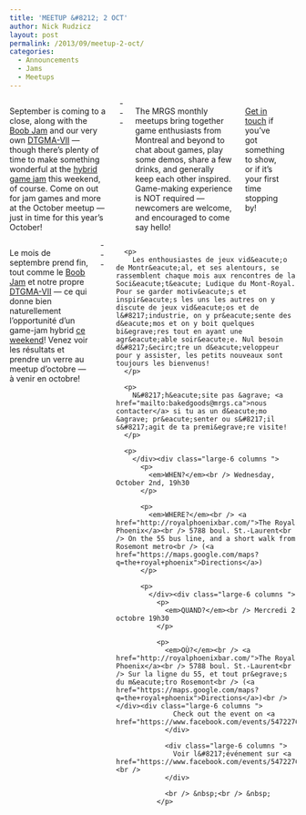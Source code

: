 ```yaml
---
title: 'MEETUP &#8212; 2 OCT'
author: Nick Rudzicz
layout: post
permalink: /2013/09/meetup-2-oct/
categories:
  - Announcements
  - Jams
  - Meetups
---
```

<div class="large-6 columns ">
  <p>
    September is coming to a close, along with the <a href="http://theboobjam.com/why">Boob Jam</a> and our very own <a href="http://oldforum.mrgs.ca/index.php/topic,115.0.html">DTGMA-VII</a> &#8212; though there&#8217;s plenty of time to make something wonderful at the <a href="https://www.facebook.com/events/421725314606583/">hybrid game jam</a> this weekend, of course. Come on out for jam games and more at the October meetup &#8212; just in time for this year&#8217;s October!
  </p>
---
  
  <p>
    The MRGS monthly meetups bring together game enthusiasts from Montreal and beyond to chat about games, play some demos, share a few drinks, and generally keep each other inspired. Game-making experience is NOT required &#8212; newcomers are welcome, and encouraged to come say hello!
  </p>
  
  <p>
    <a href="mailto:bakedgoods@mrgs.ca">Get in touch</a> if you&#8217;ve got something to show, or if it&#8217;s your first time stopping by!
  </p>
  
  <p>
    </div><div class="large-6 columns ">
      <p>
        Le mois de septembre prend fin, tout comme le <a href="http://theboobjam.com/why">Boob Jam</a> et notre propre <a href="http://oldforum.mrgs.ca/index.php/topic,115.0.html">DTGMA-VII</a> &#8212; ce qui donne bien naturellement l&#8217;opportunit&eacute; d&#8217;un game-jam hybrid <a href="https://www.facebook.com/events/421725314606583/">ce weekend</a>! Venez voir les r&eacute;sultats et prendre un verre au meetup d&#8217;octobre &#8212; &agrave; venir en octobre!
      </p>
---
      
      <p>
        Les enthousiastes de jeux vid&eacute;o de Montr&eacute;al, et ses alentours, se rassemblent chaque mois aux rencontres de la Soci&eacute;t&eacute; Ludique du Mont-Royal. Pour se garder motiv&eacute;s et inspir&eacute;s les uns les autres on y discute de jeux vid&eacute;os et de l&#8217;industrie, on y pr&eacute;sente des d&eacute;mos et on y boit quelques bi&egrave;res tout en ayant une agr&eacute;able soir&eacute;e. Nul besoin d&#8217;&ecirc;tre un d&eacute;veloppeur pour y assister, les petits nouveaux sont toujours les bienvenus!
      </p>
      
      <p>
        N&#8217;h&eacute;site pas &agrave; <a href="mailto:bakedgoods@mrgs.ca">nous contacter</a> si tu as un d&eacute;mo &agrave; pr&eacute;senter ou s&#8217;il s&#8217;agit de ta premi&egrave;re visite!
      </p>
      
      <p>
        </div><div class="large-6 columns ">
          <p>
            <em>WHEN?</em><br /> Wednesday, October 2nd, 19h30
          </p>
          
          <p>
            <em>WHERE?</em><br /> <a href="http://royalphoenixbar.com/">The Royal Phoenix</a><br /> 5788 boul. St.-Laurent<br /> On the 55 bus line, and a short walk from Rosemont metro<br /> (<a href="https://maps.google.com/maps?q=the+royal+phoenix">Directions</a>)
          </p>
          
          <p>
            </div><div class="large-6 columns ">
              <p>
                <em>QUAND?</em><br /> Mercredi 2 octobre 19h30
              </p>
              
              <p>
                <em>OÙ?</em><br /> <a href="http://royalphoenixbar.com/">The Royal Phoenix</a><br /> 5788 boul. St.-Laurent<br /> Sur la ligne du 55, et tout pr&egrave;s du m&eacute;tro Rosemont<br /> (<a href="https://maps.google.com/maps?q=the+royal+phoenix">Directions</a>)<br /> </div><div class="large-6 columns ">
                  Check out the event on <a href="https://www.facebook.com/events/547227655331491">Facebook</a>!
                </div>
                
                <div class="large-6 columns ">
                  Voir l&#8217;événement sur <a href="https://www.facebook.com/events/547227655331491">Facebook</a>!<br />
                </div>
                
                <br /> &nbsp;<br /> &nbsp;
              </p>